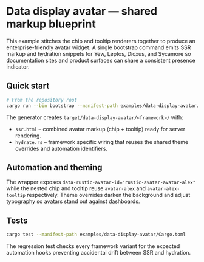 # Data display avatar — shared markup blueprint

This example stitches the chip and tooltip renderers together to produce an
enterprise-friendly avatar widget. A single bootstrap command emits SSR markup
and hydration snippets for Yew, Leptos, Dioxus, and Sycamore so documentation
sites and product surfaces can share a consistent presence indicator.

## Quick start

```bash
# From the repository root
cargo run --bin bootstrap --manifest-path examples/data-display-avatar/Cargo.toml
```

The generator creates `target/data-display-avatar/<framework>/` with:

- `ssr.html` – combined avatar markup (chip + tooltip) ready for server
  rendering.
- `hydrate.rs` – framework specific wiring that reuses the shared theme overrides
  and automation identifiers.

## Automation and theming

The wrapper exposes `data-rustic-avatar-id="rustic-avatar-avatar-alex"` while the nested chip
and tooltip reuse `avatar-alex` and `avatar-alex-tooltip` respectively. Theme
overrides darken the background and adjust typography so avatars stand out
against dashboards.

## Tests

```bash
cargo test --manifest-path examples/data-display-avatar/Cargo.toml
```

The regression test checks every framework variant for the expected automation
hooks preventing accidental drift between SSR and hydration.
